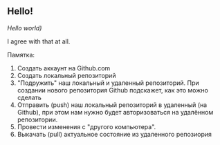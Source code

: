 ## Hello!

_Hello world)_

I agree with that at all.

Памятка:
1. Создать аккаунт на Github.com
2. Создать локальный репозиторий
3. "Подружить" наш локальный и удаленный репозиторий. При создании нового репозитория Github подскажет, как это можно сделать
4. Отправить (push) наш локальный репозиторий в удаленный (на Github), при этом нам нужно будет авторизоваться на удалённом репозитории.
5.  Провести изменения с "другого компьютера".
6. Выкачать (pull) актуальное состояние из удаленного репозиория